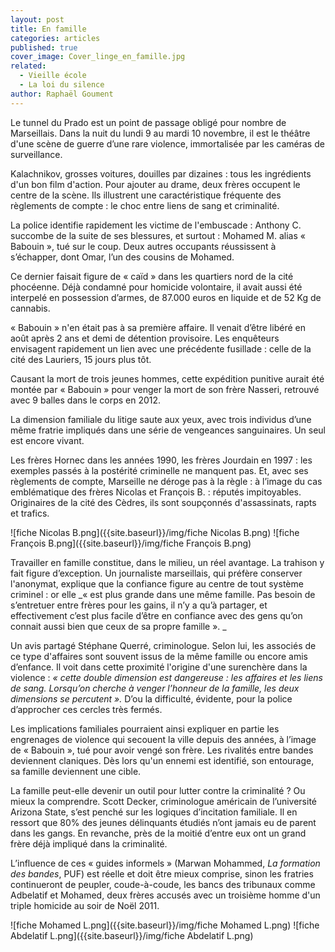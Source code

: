 ```yaml
---
layout: post
title: En famille
categories: articles
published: true
cover_image: Cover_linge_en_famille.jpg
related: 
  - Vieille école
  - La loi du silence
author: Raphaël Goument
---
```








Le tunnel du Prado est un point de passage obligé pour nombre de Marseillais. Dans la nuit du lundi 9 au mardi 10 novembre, il est le théâtre d'une scène de guerre d’une rare violence, immortalisée par les caméras de surveillance.

Kalachnikov, grosses voitures, douilles par dizaines : tous les ingrédients d'un bon film d'action. Pour ajouter au drame, deux frères occupent le centre de la scène. Ils illustrent une caractéristique fréquente des règlements de compte : le choc entre liens de sang et criminalité. 

La police identifie rapidement les victime de l'embuscade : Anthony C. succombe de la suite de ses blessures, et surtout : Mohamed M. alias « Babouin », tué sur le coup. Deux autres occupants réussissent à s’échapper, dont Omar, l’un des cousins de Mohamed.  

Ce dernier faisait figure de « caïd » dans les quartiers nord de la cité phocéenne. Déjà condamné pour homicide volontaire, il avait aussi été interpelé en possession d’armes, de 87.000 euros en liquide et de 52 Kg de cannabis. 

« Babouin » n'en était pas à sa première affaire. Il venait d’être libéré en août après 2 ans et demi de détention provisoire. Les enquêteurs envisagent rapidement un lien avec une précédente fusillade : celle de la cité des Lauriers, 15 jours plus tôt. 

Causant la mort de trois jeunes hommes, cette expédition punitive aurait été montée par    « Babouin » pour venger la mort de son frère Nasseri, retrouvé avec 9 balles dans le corps en 2012. 

La dimension familiale du litige saute aux yeux, avec trois individus d’une même fratrie impliqués dans une série de vengeances sanguinaires. Un seul est encore vivant. 

Les frères Hornec dans les années 1990, les frères Jourdain en 1997 : les exemples passés à la postérité criminelle ne manquent pas. Et, avec ses règlements de compte, Marseille ne déroge pas à la règle : à l’image du cas emblématique des frères Nicolas et François B. : réputés impitoyables. Originaires de la cité des Cèdres, ils sont soupçonnés d'assassinats, rapts et trafics. 

![fiche Nicolas B.png]({{site.baseurl}}/img/fiche Nicolas B.png)
![fiche François B.png]({{site.baseurl}}/img/fiche François B.png)


Travailler en famille constitue, dans le milieu, un réel avantage. La trahison y fait figure d’exception. Un journaliste marseillais, qui préfère conserver l'anonymat, explique que la confiance figure au centre de tout système criminel : or elle _« est plus grande dans une même famille. Pas besoin de s’entretuer entre frères pour les gains, il n’y a qu’à partager, et effectivement c’est plus facile d’être en confiance avec des gens qu’on connait aussi bien que ceux de sa propre famille ». _

Un avis partagé Stéphane Querré, criminologue. Selon lui, les associés de ce type d'affaires sont souvent issus de la même famille ou encore amis d’enfance. Il voit dans cette proximité l'origine d'une surenchère dans la violence : _« cette double dimension est dangereuse : les affaires et les liens de sang. Lorsqu’on cherche à venger l’honneur de la famille, les deux dimensions se percutent »._ D’ou la difficulté, évidente, pour la police d’approcher ces cercles très fermés. 

Les implications familiales pourraient ainsi expliquer en partie les engrenages de violence qui secouent la ville depuis des années, à l’image de « Babouin », tué pour avoir vengé son frère. Les rivalités entre bandes deviennent claniques. Dès lors qu'un ennemi est identifié, son entourage, sa famille deviennent une cible.

La famille peut-elle devenir un outil pour lutter contre la criminalité ? Ou mieux la comprendre. Scott Decker, criminologue américain de l’université Arizona State, s’est penché sur les logiques d’incitation familiale. Il en ressort que 80% des jeunes délinquants étudiés n’ont jamais eu de parent dans les gangs. En revanche, près de la moitié d’entre eux ont un grand frère déjà impliqué dans la criminalité. 

L’influence de ces « guides informels » (Marwan Mohammed, _La formation des bandes_, PUF) est réelle et doit être mieux comprise, sinon les fratries continueront de peupler, coude-à-coude, les bancs des tribunaux comme Adbelatif et Mohamed, deux frères accusés avec un troisième homme d'un triple homicide au soir de Noël 2011.
 

![fiche Mohamed L.png]({{site.baseurl}}/img/fiche Mohamed L.png)
![fiche Abdelatif L.png]({{site.baseurl}}/img/fiche Abdelatif L.png)
